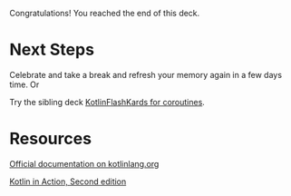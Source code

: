 Congratulations! You reached the end of this deck.

# Next Steps

Celebrate and take a break and refresh your memory again in a few days time. Or

Try the sibling deck [KotlinFlashKards for coroutines](https://plugins.jetbrains.com/plugin/25329-kotlinflashkards--coroutines/edit).

# Resources

[Official documentation on kotlinlang.org](https://kotlinlang.org/docs/flow.html)

[Kotlin in Action, Second edition](https://www.manning.com/books/kotlin-in-action-second-edition)
